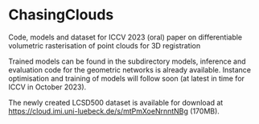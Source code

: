 # ChasingClouds
Code, models and dataset for ICCV 2023 (oral) paper on differentiable volumetric rasterisation of point clouds for 3D registration

Trained models can be found in the subdirectory models, inference and evaluation code for the geometric networks is already available. Instance optimisation and training of models will follow soon (at latest in time for ICCV in October 2023).

The newly created LCSD500 dataset is available for download at https://cloud.imi.uni-luebeck.de/s/mtPmXoeNrnntNBg (170MB).

